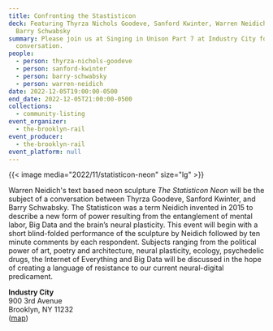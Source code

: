 ```yaml
---
title: Confronting the Stastisticon
deck: Featuring Thyrza Nichols Goodeve, Sanford Kwinter, Warren Neidich, and
  Barry Schwabsky
summary: Please join us at Singing in Unison Part 7 at Industry City for a live
  conversation.
people:
  - person: thyrza-nichols-goodeve
  - person: sanford-kwinter
  - person: barry-schwabsky
  - person: warren-neidich
date: 2022-12-05T19:00:00-0500
end_date: 2022-12-05T21:00:00-0500
collections:
  - community-listing
event_organizer:
  - the-brooklyn-rail
event_producer:
  - the-brooklyn-rail
event_platform: null
---
```

{{< image media="2022/11/statisticon-neon" size="lg" >}}

Warren Neidich's text based neon sculpture *The Statisticon Neon* will be the subject of a conversation between Thyrza Goodeve, Sanford Kwinter, and Barry Schwabsky. The Statisticon was a term Neidich invented in 2015 to describe a new form of power resulting from the entanglement of mental labor, Big Data and the brain’s neural plasticity. This event will begin with a short blind-folded performance of the sculpture by Neidich followed by ten minute comments by each respondent. Subjects ranging from the political power of art, poetry and architecture, neural plasticity, ecology, psychedelic drugs, the Internet of Everything and Big Data will be discussed in the hope of creating a language of resistance to our current neural-digital predicament.

**Industry City**\
900 3rd Avenue\
Brooklyn, NY 11232\
([map](https://goo.gl/maps/953wyU1UCFuWMyRJ7))